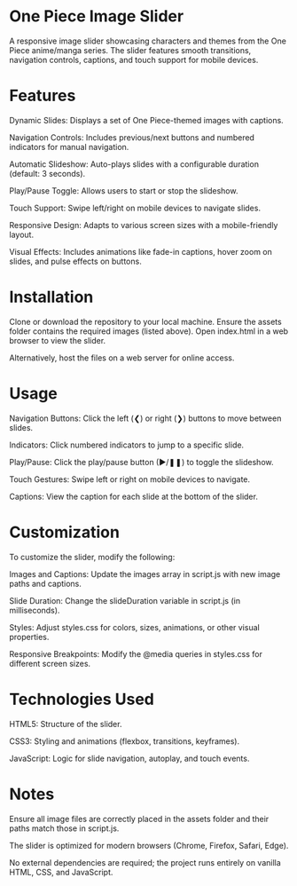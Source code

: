 # One Piece Image Slider

A responsive image slider showcasing characters and themes from the One Piece anime/manga series. The slider features smooth transitions, navigation controls, captions, and touch support for mobile devices.

# Features

Dynamic Slides: Displays a set of One Piece-themed images with captions.

Navigation Controls: Includes previous/next buttons and numbered indicators for manual navigation.

Automatic Slideshow: Auto-plays slides with a configurable duration (default: 3 seconds).

Play/Pause Toggle: Allows users to start or stop the slideshow.

Touch Support: Swipe left/right on mobile devices to navigate slides.

Responsive Design: Adapts to various screen sizes with a mobile-friendly layout.

Visual Effects: Includes animations like fade-in captions, hover zoom on slides, and pulse effects on buttons.

# Installation

Clone or download the repository to your local machine.
Ensure the assets folder contains the required images (listed above).
Open index.html in a web browser to view the slider.

Alternatively, host the files on a web server for online access.

# Usage

Navigation Buttons: Click the left (❮) or right (❯) buttons to move between slides.

Indicators: Click numbered indicators to jump to a specific slide.

Play/Pause: Click the play/pause button (▶/❚❚) to toggle the slideshow.

Touch Gestures: Swipe left or right on mobile devices to navigate.

Captions: View the caption for each slide at the bottom of the slider.

# Customization
To customize the slider, modify the following:

Images and Captions: Update the images array in script.js with new image paths and captions.

Slide Duration: Change the slideDuration variable in script.js (in milliseconds).

Styles: Adjust styles.css for colors, sizes, animations, or other visual properties.

Responsive Breakpoints: Modify the @media queries in styles.css for different screen sizes.

# Technologies Used

HTML5: Structure of the slider.

CSS3: Styling and animations (flexbox, transitions, keyframes).

JavaScript: Logic for slide navigation, autoplay, and touch events.

# Notes

Ensure all image files are correctly placed in the assets folder and their paths match those in script.js.

The slider is optimized for modern browsers (Chrome, Firefox, Safari, Edge).

No external dependencies are required; the project runs entirely on vanilla HTML, CSS, and JavaScript.
